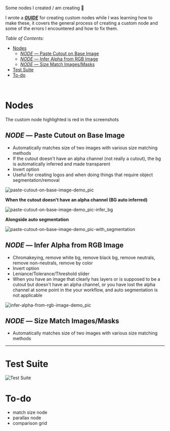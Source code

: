 
Some nodes I created / am creating 🤗

I wrote a ***[GUIDE](wiki/creating-custom-comfyui_nodes-guide.md)*** for creating custom nodes while I was learning how to make these, it covers the general process of creating a custom node and some of the errors I encountered and how to fix them.


*Table of Contents:*

- [Nodes](#nodes)
  - [*NODE* — Paste Cutout on Base Image](#node--paste-cutout-on-base-image)
  - [*NODE* — Infer Alpha from RGB Image](#node--infer-alpha-from-rgb-image)
  - [*NODE* — Size Match Images/Masks](#node--size-match-imagesmasks)
- [Test Suite](#test-suite)
- [To-do](#to-do)


&nbsp;

# Nodes

The custom node highlighted is red in the screenshots

## *NODE* — Paste Cutout on Base Image

- Automatically matches size of two images with various size matching methods
- If the cutout doesn't have an alpha channel (not really a cutout), the bg is automatically inferred and made transparent
- Invert option
- Useful for creating logos and when doing things that require object segmentation/removal

![paste-cutout-on-base-image-demo_pic](wiki/wiki-pics/node-demos/paste-cutout-on-base-image-demo_pic.png)


**When the cutout doesn't have an alpha channel (BG auto inferred)**

![paste-cutout-on-base-image-demo_pic-infer_bg](wiki/wiki-pics/node-demos/paste-cutout-on-base-image-inferred_bg-demo_pic.png)


**Alongside auto segmentation**

![paste-cutout-on-base-image-demo_pic-with_segmentation](wiki/wiki-pics/node-demos/paste-cutout-on-base-image-with_segmentation-demo_pic.png)


## *NODE* — Infer Alpha from RGB Image

- Chromakeying, remove white bg, remove black bg, remove neutrals, remove non-neutrals, remove by color
- Invert option
- Leniance/Tolerance/Threshold slider
- When you have an image that clearly has layers or is supposed to be a cutout but doesn't have an alpha channel, or you have lost the alpha channel at some point in the your workflow, and auto segmentation is not applicable

![infer-alpha-from-rgb-image-demo_pic](wiki/wiki-pics/node-demos/infer_alpha_from_rgb_image-demo.png)


## *NODE* — Size Match Images/Masks

- Automatically matches size of two images with various size matching methods


---------------------

# Test Suite

![Test Suite](test/test_composite_alpha_to_base)

# To-do

- match size node
- parallax node
- comparison grid